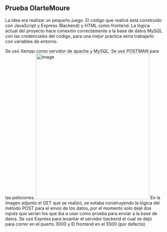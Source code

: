 ## Prueba OlarteMoure
La idea era realizar un pequeño juego. El código que realicé está construido con JavaScript y Express (Backend) y HTML como frontend. La lógica actual del proyecto hace conexión correctamente a la base de datos MySQL con las credenciales del código, para una mejor práctica sería trabajarlo con variables de entorno.

Se usó Xampp como servidor de apache y MySQL.
Se usó POSTMAN para las peticiones.
<img width="363" height="468" alt="image" src="https://github.com/user-attachments/assets/ba402235-ced4-4367-b793-2ee0a3ca47aa" />
En la imagen adjunto el GET que se realizó, se estaba construyendo la lógica del método POST para el envío de los datos, por el momento solo dejé dos inputs que serían los que iba a usar como prueba para enviar a la base de datos.
Se usó Express para levantar el servidor backend el cual se dejó para correr en el puerto 3000 y El frontend en el 5500 (por defecto).

